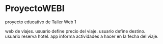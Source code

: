 # ProyectoWEBI
proyecto educativo de Taller Web 1

web de viajes.
usuario define precio del viaje.
usuario define destino.
usuario reserva hotel.
app informa actividades a hacer en la fecha del viaje.